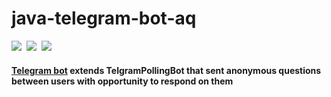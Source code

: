 # java-telegram-bot-aq

<img src="https://img.shields.io/badge/telegram bot-0088cc.svg?logo=telegram&logoColor=white"/>  <img src="https://img.shields.io/badge/postgresql-326790.svg?logo=postgresql&logoColor=white"/>  <img src="https://img.shields.io/badge/heroku-6761a5.svg?logo=heroku&logoColor=white"/>

#### <a href="https://" text-decoration="none">Telegram bot</a> extends TelgramPollingBot that sent anonymous questions between users with opportunity to respond on them

